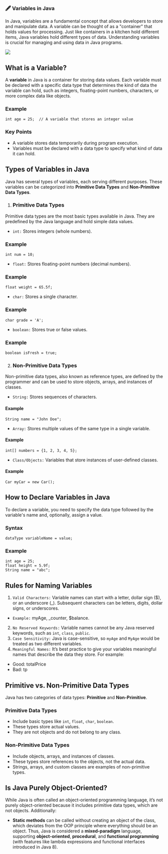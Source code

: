 ### 🖋️ Variables in Java
In Java, variables are a fundamental concept that allows developers to store and manipulate data. A variable can be thought of as a "container" that holds values for processing. Just like containers in a kitchen hold different items, Java variables hold different types of data. Understanding variables is crucial for managing and using data in Java programs.

[![](https://markdown-videos-api.jorgenkh.no/youtube/3qSlNbmpTa0)](https://youtu.be/3qSlNbmpTa0)

## What is a Variable?
A **variable** in Java is a container for storing data values. Each variable must be declared with a specific data type that determines the kind of data the variable can hold, such as integers, floating-point numbers, characters, or more complex data like objects.

### Example
```
int age = 25;  // A variable that stores an integer value
```

### Key Points
* A variable stores data temporarily during program execution.
* Variables must be declared with a data type to specify what kind of data it can hold.

## Types of Variables in Java
Java has several types of variables, each serving different purposes. These variables can be categorized into **Primitive Data Types** and **Non-Primitive Data Types**.

1. ### Primitive Data Types
Primitive data types are the most basic types available in Java. They are predefined by the Java language and hold simple data values.
* `int:` Stores integers (whole numbers).
### Example
```
int num = 10;
```
* `float:` Stores floating-point numbers (decimal numbers).
### Example
```
float weight = 65.5f;
```
* `char:` Stores a single character.
### Example
```
char grade = 'A';
```
* `boolean:` Stores true or false values.
### Example
```
boolean isFresh = true;
```
2. ### Non-Primitive Data Types
Non-primitive data types, also known as reference types, are defined by the programmer and can be used to store objects, arrays, and instances of classes.
* `String:` Stores sequences of characters.
#### Example
```
String name = "John Doe";
```
* `Array:` Stores multiple values of the same type in a single variable.
#### Example
```
int[] numbers = {1, 2, 3, 4, 5};
```
* `Class/Objects:` Variables that store instances of user-defined classes.
#### Example
```
Car myCar = new Car();
```

## How to Declare Variables in Java
To declare a variable, you need to specify the data type followed by the variable's name and, optionally, assign a value.
### Syntax
```
dataType variableName = value;
```
### Example
```
int age = 25;
float height = 5.9f;
String name = "abc";
```

## Rules for Naming Variables
1. `Valid Characters:` Variable names can start with a letter, dollar sign ($), or an underscore (_). Subsequent characters can be letters, digits, dollar signs, or underscores.
* `Example:` myAge, _counter, $balance.
2. `No Reserved Keywords:` Variable names cannot be any Java reserved keywords, such as `int`, `class`, `public`.
3. `Case Sensitivity:` Java is case-sensitive, so `myAge` and `MyAge` would be treated as two different variables.
4. `Meaningful Names:` It’s best practice to give your variables meaningful names that describe the data they store. For example:
* Good: totalPrice
* Bad: tp

## Primitive vs. Non-Primitive Data Types
Java has two categories of data types: **Primitive** and **Non-Primitive**.
### Primitive Data Types
* Include basic types like `int`, `float`, `char`, `boolean`.
* These types store actual values.
* They are not objects and do not belong to any class.
### Non-Primitive Data Types
* Include objects, arrays, and instances of classes.
* These types store references to the objects, not the actual data.
* Strings, arrays, and custom classes are examples of non-primitive types.

## Is Java Purely Object-Oriented?
While Java is often called an object-oriented programming language, it’s not purely object-oriented because it includes primitive data types, which are not objects. Additionally:
* **Static methods** can be called without creating an object of the class, which deviates from the OOP principle where everything should be an object.
Thus, Java is considered a **mixed-paradigm** language, supporting **object-oriented**, **procedural**, and **functional programming** (with features like lambda expressions and functional interfaces introduced in Java 8).

